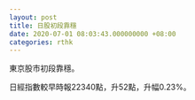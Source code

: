```yaml
---
layout: post
title: 日股初段靠穩
date: 2020-07-01 08:03:43.000000000 +08:00
categories: rthk
---
```


東京股市初段靠穩。

日經指數較早時報22340點，升52點，升幅0.23%。
